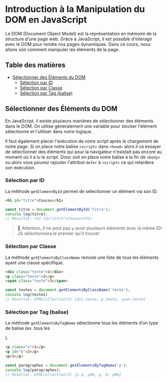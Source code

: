 <!-- omit in toc -->
# Introduction à la Manipulation du DOM en JavaScript

Le DOM (Document Object Model) est la représentation en mémoire de la structure d’une page web. Grâce à JavaScript, il est possible d’interagir avec le DOM pour rendre nos pages dynamiques. Dans ce cours, nous allons voir comment manipuler les éléments de la page.

<!-- omit in toc -->
## Table des matières

- [Sélectionner des Éléments du DOM](#sélectionner-des-éléments-du-dom)
  - [Sélection par ID](#sélection-par-id)
  - [Sélection par Classe](#sélection-par-classe)
  - [Sélection par Tag (balise)](#sélection-par-tag-balise)

## Sélectionner des Éléments du DOM

En JavaScript, il existe plusieurs manières de sélectionner des éléments dans le DOM. On utilise généralement une variable pour stocker l'élément sélectionné et l'utiliser dans notre logique.

Il faut également placer l'exécution de notre script après le chargement de notre page. Si on place notre balise `<script>` dans `<head>` alors il va essayer de sélectionner des éléments qui pour la navigateur n'existait pas encore au moment où il a lu le script. Donc soit on place notre balise à la fin de `<body>` ou alors vous pouvez rajouter l'attribut `defer` à `<script>` ce qui retardera son exécution.

### Sélection par ID

La méthode `getElementById` permet de sélectionner un élément via son ID. 

```html
<h1 id="titre">Coucou</h1>
```

```js
const titre = document.getElementById('titre');
console.log(titre);
// Résultat: <h1 id="titre">Coucou</h1>
```

> 🚨 Attention, il ne peut pas y avoir plusieurs éléments avec la même ID! JS sélectionnera le premier qu'il trouve!

### Sélection par Classe

La méthode `getElementsByClassName` renvoie une liste de tous les éléments ayant une classe spécifique.

```html
<div class="texte">1</div>
<p class="texte">2</p>
<span class="texte">3</span>
```

```js
const textes = document.getElementsByClassName('texte');
console.log(textes)
// Résultat: HTMLCollection(3) [div.texte, p.texte, span.texte]
```

### Sélection par Tag (balise)

La méthode `getElementsByTagName` sélectionne tous les éléments d’un type de balise (ex. tous les <p>).

```html
<p class="a">1</p>
<p id="b">2</p>
<p>3</p>
```

```js
const paragraphes = document.getElementsByTagName('p');
console.log(paragraphes);
// Résultat: HTMLCollection(3) [p.a, p#b, p, b: p#b]
```